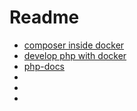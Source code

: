 # Readme

- [composer inside docker](https://stackoverflow.com/questions/51443557/how-to-install-php-composer-inside-a-docker-container)
- [develop php with docker](https://www.sitepoint.com/docker-php-development-environment/)
- [php-docs](https://www.php.net/manual/en/control-structures.foreach.php)
- []()
- []()
- []()
